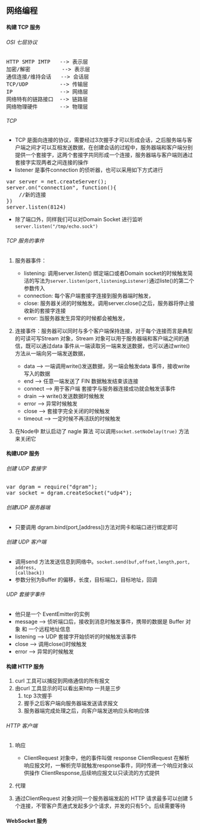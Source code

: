 ## 网络编程
#### 构建 TCP 服务

###### OSI 七层协议
<pre>
HTTP SMTP IMTP   --> 表示层
加密/解密          --> 表示层
通信连接/维持会话   --> 会话层
TCP/UDP          --> 传输层
IP               --> 网络层
网络特有的链路接口  --> 链路层
网络物理硬件       --> 物理层
</pre>

###### TCP 
* TCP 是面向连接的协议，需要经过3次握手才可以形成会话，之后服务端与客户端之间才可以互相发送数据，在创建会话的过程中，服务器端和客户端分别提供一个套接字，这两个套接字共同形成一个连接，服务器端与客户端则通过套接字实现两者之间连接的操作
* listener 是事件connection 的侦听器，也可以采用如下方式进行
<pre>
var server = net.createServer();
server.on("connection", function(){
	//新的连接
})
server.listen(8124)
</pre>
* 除了端口外，同样我们可以对Domain Socket 进行监听
<code>server.listen("/tmp/echo.sock")</code>

###### TCP 服务的事件
1. 服务器事件：	
	* listening: 调用server.listen() 绑定端口或者Domain socket的时候触发简洁的写法为<code>server.listen(port,listeningListener)</code>通过liste()的第二个参数传入
	* connection: 每个客户端套接字连接到服务器端时触发，
	* close: 服务器关闭的时候触发。调用server.close()之后，服务器将停止接收新的套接字连接
	* error: 当服务器发生异常的时候都会被触发，
2. 连接事件：服务器可以同时与多个客户端保持连接，对于每个连接而言是典型的可读可写Stream 对象，Stream 对象可以用于服务器端和客户端之间的通信，既可以通过data 事件从一端读取另一端来发送数据，也可以通过write() 方法从一端向另一端发送数据，

	* data --> 一端调用write()发送数据，另一端会触发data 事件，接收write写入的数据
	* end --> 任意一端发送了 FIN 数据触发结束该连接
	* connect --> 用于客户端  套接字与服务器连接成功就会触发该事件
	* drain --> write()发送数据时候触发
	* error --> 异常时候触发
	* close --> 套接字完全关闭的时候触发
	* timeout --> 一定时候不再活跃的时候触发
3. 在Node中 默认启动了 nagle 算法 可以调用<code>socket.setNoDelay(true)</code> 方法来关闭它

#### 构建UDP 服务

###### 创建 UDP 套接字
<pre>
var dgram = require("dgram");
var socket = dgram.createSocket("udp4");
</pre>

###### 创建UDP 服务器端
* 只要调用 dgram.bind(port,[address])方法对网卡和端口进行绑定即可

###### 创建 UDP 客户端
* 调用send 方法发送信息到网络中。<code>socket.send(buf,offset,length,port, address, [callback])</code>
* 参数分别为Buffer 的偏移，长度，目标端口，目标地址，回调

###### UDP 套接字事件
* 他只是一个 EventEmitter的实例
* message --> 侦听端口后，接收到消息时触发事件，携带的数据是 Buffer 对象 和 一个远程地址信息
* listening --> UDP 套接字开始侦听的时候触发该事件
* close --> 调用close()时候触发
* error --> 异常的时候触发

#### 构建 HTTP 服务

1. curl 工具可以捕捉到网络通信的所有报文
2. 由curl 工具显示的可以看出来http 一共是三步
	1. tcp 3次握手
	2. 握手之后客户端向服务器端发送请求报文
	3. 服务器端完成处理之后，向客户端发送响应头和响应体
###### HTTP 客户端

1. 响应 
	* ClientRequest 对象中，他的事件叫做 response ClientRequest 在解析响应报文时，一解析完毕就触发response事件，同时传递一个响应对象以供操作 ClientResponse,后续响应报文以只读流的方式提供
	
2. 代理
3. 通过ClientRequest 对象对同一个服务器端发起的 HTTP 请求最多可以创建 5 个连接，不管客户贯通式发起多少个请求，并发的只有5个。后续需要等待

#### WebSocket 服务
 





